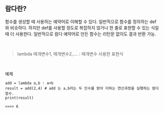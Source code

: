 ## 람다란?

함수를 생성할 때 사용하는 예약어로 이해할 수 있다. 일반적으로 함수를 정의하는 def 와 비슷하다. 하지만 def를 사용할 정도로 복잡하지 않거나 한 줄로 표현할 수 있는 식일때 더 사용한다. 일반적으로 람다 예약어로 만든 함수는 리턴문 없이도 결과 반환 가능.

<br />

> lambda 매개변수1, 매개변수2,.... : 매개변수 사용한 표현식

<br />

예제

```
add = lambda a,b : a+b
result = add(2,4) # add 는 a,b라는 두 인수를 받아 더하는 연산과정을 실행하는 람다함수.
print(result)

>>>> 6

```
